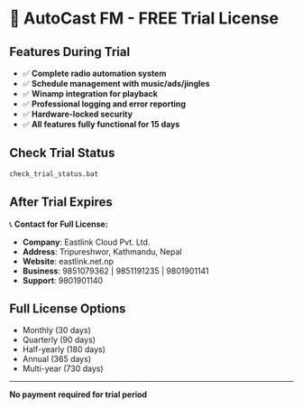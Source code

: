 # 🎯 AutoCast FM - FREE Trial License

## Features During Trial
- ✅ **Complete radio automation system**
- ✅ **Schedule management with music/ads/jingles**  
- ✅ **Winamp integration for playback**
- ✅ **Professional logging and error reporting**
- ✅ **Hardware-locked security**
- ✅ **All features fully functional for 15 days**

## Check Trial Status
```bash
check_trial_status.bat
```

## After Trial Expires
📞 **Contact for Full License:**
- **Company**: Eastlink Cloud Pvt. Ltd.
- **Address**: Tripureshwor, Kathmandu, Nepal  
- **Website**: eastlink.net.np
- **Business**: 9851079362 | 9851191235 | 9801901141
- **Support**: 9801901140

## Full License Options
- Monthly (30 days)
- Quarterly (90 days)
- Half-yearly (180 days) 
- Annual (365 days)
- Multi-year (730 days)

---

**No payment required for trial period**
